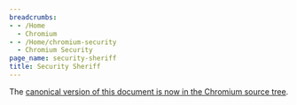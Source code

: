 ```yaml
---
breadcrumbs:
- - /Home
  - Chromium
- - /Home/chromium-security
  - Chromium Security
page_name: security-sheriff
title: Security Sheriff
---
```


The [canonical version of this document is now in the Chromium source
tree](https://chromium.googlesource.com/chromium/src/+/HEAD/docs/security/sheriff.md).